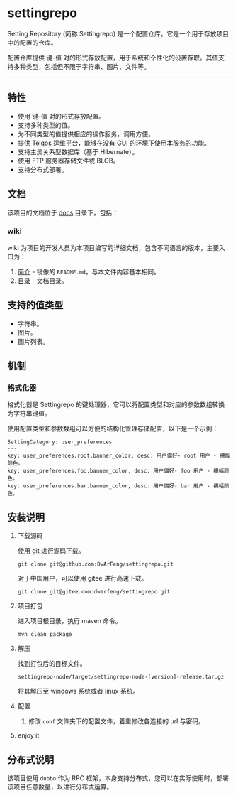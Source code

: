 # settingrepo

Setting Repository (简称 Settingrepo) 是一个配置仓库。它是一个用于存放项目中的配置的仓库。

配置仓库提供 键-值 对的形式存放配置，用于系统和个性化的设置存取。其值支持多种类型，包括但不限于字符串、图片、文件等。

---

## 特性

- 使用 键-值 对的形式存放配置。
- 支持多种类型的值。
- 为不同类型的值提供相应的操作服务，调用方便。
- 提供 Telqos 运维平台，能够在没有 GUI 的环境下使用本服务的功能。
- 支持主流关系型数据库（基于 Hibernate）。
- 使用 FTP 服务器存储文件或 BLOB。
- 支持分布式部署。

## 文档

该项目的文档位于 [docs](./docs) 目录下，包括：

### wiki

wiki 为项目的开发人员为本项目编写的详细文档，包含不同语言的版本，主要入口为：

1. [简介](./docs/wiki/zh_CN/Introduction.md) - 镜像的 `README.md`，与本文件内容基本相同。
2. [目录](./docs/wiki/zh_CN/Contents.md) - 文档目录。

## 支持的值类型

- 字符串。
- 图片。
- 图片列表。

## 机制

### 格式化器

格式化器是 Settingrepo 的键处理器，它可以将配置类型和对应的参数数组转换为字符串键值。

使用配置类型和参数数组可以方便的结构化管理存储配置，以下是一个示例：

```text
SettingCategory: user_preferences
---
key: user_preferences.root.banner_color, desc: 用户偏好- root 用户 - 横幅颜色。
key: user_preferences.foo.banner_color, desc: 用户偏好- foo 用户 - 横幅颜色。
key: user_preferences.bar.banner_color, desc: 用户偏好- bar 用户 - 横幅颜色。
```

## 安装说明

1. 下载源码
   
   使用 git 进行源码下载。

   ```shell
   git clone git@github.com:DwArFeng/settingrepo.git
   ```
   
   对于中国用户，可以使用 gitee 进行高速下载。

   ```shell
   git clone git@gitee.com:dwarfeng/settingrepo.git
   ```

2. 项目打包
   
   进入项目根目录，执行 maven 命令。

   ```shell
   mvn clean package
   ```

3. 解压
   
   找到打包后的目标文件。
   
   ```
   settingrepo-node/target/settingrepo-node-[version]-release.tar.gz
   ```
   
   将其解压至 windows 系统或者 linux 系统。

4. 配置
   
   1. 修改 `conf` 文件夹下的配置文件，着重修改各连接的 url 与密码。

5. enjoy it

## 分布式说明

该项目使用 `dubbo` 作为 RPC 框架，本身支持分布式，您可以在实际使用时，部署该项目任意数量，以进行分布式运算。
